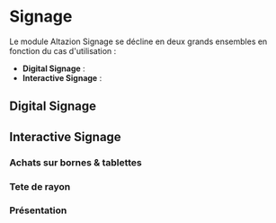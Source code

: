 # Signage

Le module Altazion Signage se décline en deux grands ensembles en fonction du cas d'utilisation :

- **Digital Signage** : 
- **Interactive Signage** : 

## Digital Signage



## Interactive Signage

### Achats sur bornes & tablettes

### Tete de rayon

### Présentation 


